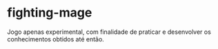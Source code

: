 # fighting-mage
Jogo apenas experimental, com finalidade de praticar e desenvolver os conhecimentos obtidos até então.
